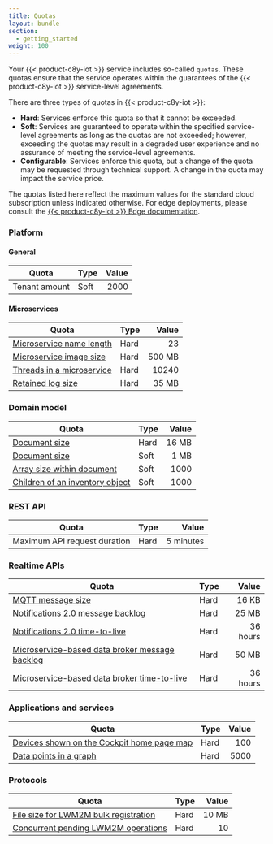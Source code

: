 ```yaml
---
title: Quotas
layout: bundle
section:
  - getting_started
weight: 100
---
```


Your {{< product-c8y-iot >}} service includes so-called ``quotas``. These quotas ensure that the service operates within the guarantees of the {{< product-c8y-iot >}} service-level agreements.

There are three types of quotas in {{< product-c8y-iot >}}:

* **Hard**: Services enforce this quota so that it cannot be exceeded.
* **Soft**: Services are guaranteed to operate within the specified service-level agreements as long as the quotas are not exceeded; however, exceeding the quotas may result in a degraded user experience and no assurance of meeting the service-level agreements.
* **Configurable**: Services enforce this quota, but a change of the quota may be requested through technical support. A change in the quota may impact the service price.

The quotas listed here reflect the maximum values for the standard cloud subscription unless indicated otherwise. For edge deployments, please consult the [{{< product-c8y-iot >}} Edge documentation](/edge).

### Platform

#### General

|Quota|Type|Value|
|----|----|---:|
|Tenant amount|Soft|2000|

#### Microservices

|Quota|Type|Value|
|----|----|---:|
|[Microservice name length](/microservice-sdk/general-aspects/#packing)|Hard|23|
|[Microservice image size](/standard-tenant/ecosystem/#to-add-a-microservice-as-custom-application)|Hard|500 MB|
|[Threads in a microservice](/microservice-sdk/general-aspects/#images-and-containers)|Hard|10240|
|[Retained log size](/standard-tenant/ecosystem/#log-files)|Hard|35 MB|


### Domain model

|Quota|Type|Value|
|----|----|---:|
|[Document size](/concepts/domain-model/#fragments)|Hard|16 MB|
|[Document size](/concepts/domain-model/#fragments)|Soft|1 MB|
|[Array size within document](/concepts/domain-model/#fragments)|Soft|1000|
|[Children of an inventory object](/concepts/domain-model/#fragments)|Soft|1000|


### REST API

|Quota|Type|Value|
|----|----|---:|
|Maximum API request duration|Hard|5 minutes|

### Realtime APIs

|Quota|Type|Value|
|----|----|---:|
|[MQTT message size](/device-integration/mqtt/)|Hard|16 KB|
|[Notifications 2.0 message backlog](/change-logs/?#cumulocity-undefined-advance-notice-of-reduced-storage-limits-for-notifications-2.0-and-microservice-based-data-broker)|Hard|25 MB|
|[Notifications 2.0 time-to-live](/change-logs/?#cumulocity-undefined-advance-notice-of-reduced-storage-limits-for-notifications-2.0-and-microservice-based-data-broker)|Hard|36 hours|
|[Microservice-based data broker message backlog](/change-logs/?#cumulocity-undefined-advance-notice-of-reduced-storage-limits-for-notifications-2.0-and-microservice-based-data-broker)|Hard|50 MB|
|[Microservice-based data broker time-to-live](/change-logs/?#cumulocity-undefined-advance-notice-of-reduced-storage-limits-for-notifications-2.0-and-microservice-based-data-broker)|Hard|36 hours|

### Applications and services

|Quota|Type|Value|
|----|----|---:|
|[Devices shown on the Cockpit home page map](/cockpit/home-dashboard/)|Hard|100|
|[Data points in a graph](/device-management-application/viewing-device-details/#measurements)|Hard|5000|

### Protocols

|Quota|Type|Value|
|----|----|---:|
|[File size for LWM2M bulk registration](/protocol-integration/lwm2m/#bulk-device-registration)|Hard|10 MB|
|[Concurrent pending LWM2M operations](/protocol-integration/lwm2m/#device-operations-handling)|Hard|10|
